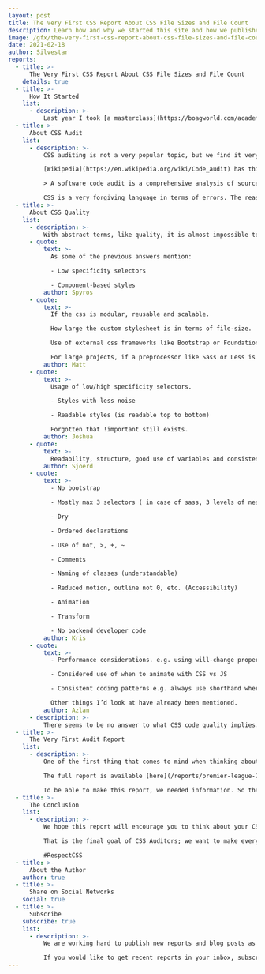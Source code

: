 ```yaml
---
layout: post
title: The Very First CSS Report About CSS File Sizes and File Count
description: Learn how and why we started this site and how we published our first report about file sizes in Premier League sites.
image: /gfx/the-very-first-css-report-about-css-file-sizes-and-file-count.jpg
date: 2021-02-18
author: Silvestar
reports:
  - title: >-
      The Very First CSS Report About CSS File Sizes and File Count
    details: true
  - title: >-
      How It Started
    list:
      - description: >-
          Last year I took [a masterclass](https://boagworld.com/academy/finding-clients/) on finding clients by Paul Boag. I never got to the final lesson, but one particular advice stuck with me: you should combine your passion with your profession. So I started thinking about combining sports, my passion, and front-end development, to be more precise, CSS, my profession. Since I enjoy writing CSS and exploring it and finding new ways to use it more efficiently, I got the idea of starting a site about auditing CSS. I presented the idea to my friend, and here we are now, providing our first report.
  - title: >-
      About CSS Audit
    list:
      - description: >-
          CSS auditing is not a very popular topic, but we find it very important. Although there are some excellent tools and resources, we don’t think those are widespread enough. One of the aims of CSS Auditors is to try to change that. We want to bring attention to CSS and all aspects of writing quality CSS code. After all, every site on earth uses CSS, with very few exceptions [like this one](https://motherfuckingwebsite.com/).

          [Wikipedia](https://en.wikipedia.org/wiki/Code_audit) has this definition for code audit:

          > A software code audit is a comprehensive analysis of source code in a programming project with the intent of discovering bugs, security breaches or violations of programming conventions.

          CSS is a very forgiving language in terms of errors. The reason is that browsers usually skip the line that produces the error while the rest of the code remains valid. There are linters and other tools that could prevent those issues. Still, they cannot prevent developers from writing inadequate CSS. That is why we would like to add [u]CSS code quality[\u] to this definition.
  - title: >-
      About CSS Quality
    list:
      - description: >-
          With abstract terms, like quality, it is almost impossible to determine the formula or calculation. How would you define code quality, in particular, CSS code quality? We asked this question in several places, including [dev.to](https://dev.to/starbist/how-to-measure-determine-the-quality-of-the-css-code-1f48) and some Slack communities. Here are some of the answers:
      - quote:
          text: >-
            As some of the previous answers mention:

            - Low specificity selectors

            - Component-based styles
          author: Spyros
      - quote:
          text: >-
            If the css is modular, reusable and scalable.

            How large the custom stylesheet is in terms of file-size.

            Use of external css frameworks like Bootstrap or Foundation.

            For large projects, if a preprocessor like Sass or Less is being implemented with properly organized functions, mixins, variables, etc.
          author: Matt
      - quote:
          text: >-
            Usage of low/high specificity selectors.

            - Styles with less noise

            - Readable styles (is readable top to bottom)

            Forgotten that !important still exists.
          author: Joshua
      - quote:
          text: >-
            Readability, structure, good use of variables and consistency. The bigger the project, the more important these are to me.  Also the lack of exceptions although this might be more of a bad design practice...
          author: Sjoerd
      - quote:
          text: >-
            - No bootstrap

            - Mostly max 3 selectors ( in case of sass, 3 levels of nesting )

            - Dry

            - Ordered declarations

            - Use of not, >, +, ~

            - Comments

            - Naming of classes (understandable)

            - Reduced motion, outline not 0, etc. (Accessibility)

            - Animation

            - Transform

            - No backend developer code
          author: Kris
      - quote:
          text: >-
            - Performance considerations. e.g. using will-change property when animating.

            - Considered use of when to animate with CSS vs JS

            - Consistent coding patterns e.g. always use shorthand where appropriate.

            Other things I’d look at have already been mentioned.
          author: Azlan
      - description: >-
          There seems to be no answer to what CSS code quality implies. Everyone’s answer is different and it depends on various apsects.
  - title: >-
      The Very First Audit Report
    list:
      - description: >-
          One of the first thing that comes to mind when thinking about the quality of the code is file size. That is exactly what we did in our first report – we audited CSS code of all Premier League sites. This is the part where I managed to include my passion, sports, into the project.

          The full report is available [here](/reports/premier-league-2021-02/). I don’t want to write any spoilers, so I will leave you to read it thoroughly.

          To be able to make this report, we needed information. So the first step was to extract the CSS code from these sites. We used [wappalyzer](https://github.com/aliasio/wappalyzer) and [extract-css-core](https://github.com/bartveneman/extract-css-core), both excellent tools. We didn’t want to make calculations manually since we wanted to reuse the script to audit other sites, so we wrote a script for calculations and graphs. Finally, we needed to make the report look appealing. This is definitively the part that could use more love, but we wanted to release the report as soon as possible.
  - title: >-
      The Conclusion
    list:
      - description: >-
          We hope this report will encourage you to think about your CSS code’s size and the quality of CSS in general.

          That is the final goal of CSS Auditors; we want to make every developer respect CSS.

          #RespectCSS
  - title: >-
      About the Author
    author: true
  - title: >-
      Share on Social Networks
    social: true
  - title: >-
      Subscribe
    subscribe: true
    list:
      - description: >-
          We are working hard to publish new reports and blog posts as soon as possible.

          If you would like to get recent reports in your inbox, subscribe here!
---
```

